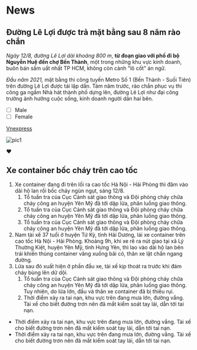 # News
## Đường Lê Lợi được trả mặt bằng sau 8 năm rào chắn

*Ngày 12/8, đường Lê Lợi dài khoảng 800 m*, **từ đoạn giao với phố đi bộ Nguyễn Huệ đến chợ Bến Thành**, một trong những khu vực kinh doanh, buôn bán sầm uất nhất TP HCM, không còn cảnh "lô cốt" án ngữ.


_Đầu năm 2021,_ mặt bằng thi công tuyến Metro Số 1 (Bến Thành - Suối Tiên) trên đường Lê Lợi được tái lập dần. Tám năm trước, rào chắn phục vụ thi công ga ngầm Nhà hát thành phố dựng lên, đường Lê Lợi như đại công trường ảnh hưởng cuộc sống, kinh doanh người dân hai bên.
- [ ] Male
- [ ] Female

[Vnexpress](https://vnexpress.net/duong-le-loi-duoc-tra-mat-bang-sau-8-nam-rao-chan-4498738.html)

![pic1](https://i1-vnexpress.vnecdn.net/2022/08/12/46EA830572951CCF43FA95826D815E30-1660276911.jpg?w=0&h=0&q=100&dpr=2&fit=crop&s=AJKhp6BE5Bwi8cKy9YDbXQ)

:heart:

## Xe container bốc cháy trên cao tốc
1. Xe container đang đi trên lối ra cao tốc Hà Nội - Hải Phòng thì đâm vào dải hộ lan rồi bốc cháy ngùn ngụt, sáng 12/8.
    1. Tổ tuần tra của Cục Cảnh sát giao thông và Đội phòng cháy chữa cháy công an huyện Yên Mỹ đã tới dập lửa, phân luồng giao thông.
    2. Tổ tuần tra của Cục Cảnh sát giao thông và Đội phòng cháy chữa cháy công an huyện Yên Mỹ đã tới dập lửa, phân luồng giao thông.
    3. Tổ tuần tra của Cục Cảnh sát giao thông và Đội phòng cháy chữa cháy công an huyện Yên Mỹ đã tới dập lửa, phân luồng giao thông.
2. Nam tài xế 37 tuổi ở huyện Tứ Kỳ, tỉnh Hải Dương, lái xe container trên cao tốc Hà Nội - Hải Phòng. Khoảng 9h, khi xe rẽ ra nút giao tại xã Lý Thường Kiệt, huyện Yên Mỹ, tỉnh Hưng Yên, thì lao vào dải hộ lan bên trái khiến thùng container văng xuống bãi cỏ, thân xe lật chắn ngang đường.
3. Lửa sau đó xuất hiện ở phần đầu xe, tài xế kịp thoát ra trước khi đám cháy bùng lên dữ dội.
    1. Tổ tuần tra của Cục Cảnh sát giao thông và Đội phòng cháy chữa cháy công an huyện Yên Mỹ đã tới dập lửa, phân luồng giao thông. Tuy nhiên, do lửa lớn, đầu và thân xe container đã bị thiêu rụi.
    2. Thời điểm xảy ra tai nạn, khu vực trên đang mưa lớn, đường vắng. Tài xế cho biết đường trơn nên đã mất kiểm soát tay lái, dẫn tới tai nạn.

* Thời điểm xảy ra tai nạn, khu vực trên đang mưa lớn, đường vắng. Tài xế cho biết đường trơn nên đã mất kiểm soát tay lái, dẫn tới tai nạn.
* Thời điểm xảy ra tai nạn, khu vực trên đang mưa lớn, đường vắng. Tài xế cho biết đường trơn nên đã mất kiểm soát tay lái, dẫn tới tai nạn.


